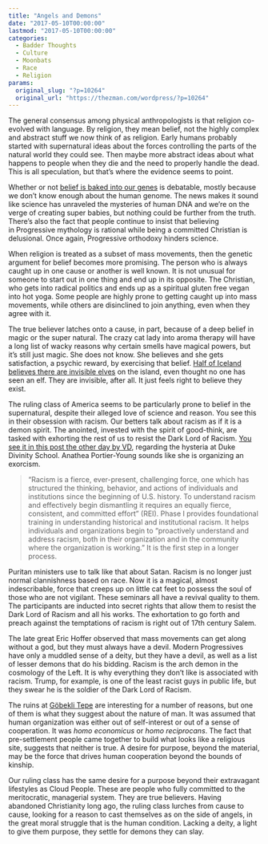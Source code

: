 ```yaml
---
title: "Angels and Demons"
date: "2017-05-10T00:00:00"
lastmod: "2017-05-10T00:00:00"
categories:
  - Badder Thoughts
  - Culture
  - Moonbats
  - Race
  - Religion
params:
  original_slug: "?p=10264"
  original_url: "https://thezman.com/wordpress/?p=10264"
---
```


The general consensus among physical anthropologists is that religion
co-evolved with language. By religion, they mean belief, not the highly
complex and abstract stuff we now think of as religion. Early humans
probably started with supernatural ideas about the forces controlling
the parts of the natural world they could see. Then maybe more abstract
ideas about what happens to people when they die and the need to
properly handle the dead. This is all speculation, but that’s where the
evidence seems to point.

Whether or not <a href="https://en.wikipedia.org/wiki/God_gene"
rel="noopener noreferrer" target="_blank">belief is baked into our
genes</a> is debatable, mostly because we don’t know enough about the
human genome. The news makes it sound like science has unraveled the
mysteries of human DNA and we’re on the verge of creating super babies,
but nothing could be further from the truth. There’s also the fact
that people continue to insist that believing in Progressive mythology
is rational while being a committed Christian is delusional. Once again,
Progressive orthodoxy hinders science.

When religion is treated as a subset of mass movements, then the genetic
argument for belief becomes more promising. The person who is always
caught up in one cause or another is well known. It is not unusual for
someone to start out in one thing and end up in its opposite. The
Christian, who gets into radical politics and ends up as a spiritual
gluten free vegan into hot yoga. Some people are highly prone to getting
caught up into mass movements, while others are disinclined to join
anything, even when they agree with it.

The true believer latches onto a cause, in part, because of a deep
belief in magic or the super natural. The crazy cat lady into aroma
therapy will have a long list of wacky reasons why certain smells have
magical powers, but it’s still just magic. She does not know. She
believes and she gets satisfaction, a psychic reward, by exercising that
belief. <a
href="https://www.theatlantic.com/international/archive/2013/10/why-so-many-icelanders-still-believe-in-invisible-elves/280783/"
rel="noopener noreferrer" target="_blank">Half of Iceland believes there
are invisible elves</a> on the island, even thought no one has seen an
elf. They are invisible, after all. It just feels right to believe they
exist.

The ruling class of America seems to be particularly prone to belief in
the supernatural, despite their alleged love of science and reason. You
see this in their obsession with racism. Our betters talk about racism
as if it is a demon spirit. The anointed, invested with the spirit of
good-think, are tasked with exhorting the rest of us to resist the Dark
Lord of Racism. <a
href="http://voxday.blogspot.com/2017/05/a-perfectly-executed-sjw-hit.html"
rel="noopener noreferrer" target="_blank">You see it in this post the
other day by VD</a>, regarding the hysteria at Duke Divinity
School. Anathea Portier-Young sounds like she is organizing an exorcism.

> “Racism is a fierce, ever-present, challenging force, one which has
> structured the thinking, behavior, and actions of individuals and
> institutions since the beginning of U.S. history. To understand racism
> and effectively begin dismantling it requires an equally fierce,
> consistent, and committed effort” (REI). Phase I provides foundational
> training in understanding historical and institutional racism. It
> helps individuals and organizations begin to “proactively understand
> and address racism, both in their organization and in the community
> where the organization is working.” It is the first step in a longer
> process.

Puritan ministers use to talk like that about Satan. Racism is no longer
just normal clannishness based on race. Now it is a magical, almost
indescribable, force that creeps up on little cat feet to possess the
soul of those who are not vigilant. These seminars all have a
revival quality to them. The participants are inducted into secret
rights that allow them to resist the Dark Lord of Racism and all his
works. The exhortation to go forth and preach against the temptations of
racism is right out of 17th century Salem.

The late great Eric Hoffer observed that mass movements can get along
without a god, but they must always have a devil. Modern Progressives
have only a muddled sense of a deity, but they have a devil, as well as
a list of lesser demons that do his bidding. Racism is the arch demon in
the cosmology of the Left. It is why everything they don’t like is
associated with racism. Trump, for example, is one of the least racist
guys in public life, but they swear he is the soldier of the Dark Lord
of Racism.

The ruins at <a href="https://en.wikipedia.org/wiki/G%C3%B6bekli_Tepe"
rel="noopener noreferrer" target="_blank">Göbekli Tepe</a> are
interesting for a number of reasons, but one of them is what they
suggest about the nature of man. It was assumed that human organization
was either out of self-interest or out of a sense of cooperation. It
was *homo economicus* or *homo reciprocans*. The fact that
pre-settlement people came together to build what looks like a religious
site, suggests that neither is true. A desire for purpose, beyond the
material, may be the force that drives human cooperation beyond the
bounds of kinship.

Our ruling class has the same desire for a purpose beyond their
extravagant lifestyles as Cloud People. These are people who fully
committed to the meritocratic, managerial system. They are true
believers. Having abandoned Christianity long ago, the ruling
class lurches from cause to cause, looking for a reason to cast
themselves as on the side of angels, in the great moral struggle that is
the human condition. Lacking a deity, a light to give them purpose,
they settle for demons they can slay.
